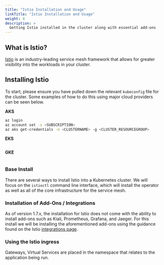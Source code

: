 ```yaml
---
title: "Istio Installation and Usage"
linkTitle: "Istio Installation and Usage"
weight: 4
description: >
  Getting Istio installed in the cluster along with essential add-ons
---
```


## What is Istio?
[Istio](https://istio.io) is an industry-leading service mesh framework that allows for greater visibility into the workloads in your cluster.

## Installing Istio
To start, please ensure you have pulled down the relevant `kubeconfig` file for the cluster.  Some examples of how to do this using major cloud providers can be seen below.

**AKS**
```bash
az login
az account set -s <SUBSCRIPTION>
az aks get-credentials -n <CLUSTERNAME> -g <CLUSTER_RESOURCEGROUP>
```
**EKS**
```bash
```
**GKE**
```bash
```

### Base Install
There are several ways to install Istio into a Kubernetes cluster.  We will focus on the `istioctl` command line interface, which will install the operator as well as all of the core infrastructure for the service mesh.

### Installation of Add-Ons / Integrations
As of version 1.7.x, the installation for Istio does not come with the ability to install add-ons such as Kiali, Prometheus, Grafana, and Jaeger.  For this install we will be installing the aforementioned add-ons using the guidance found on the Istio [integrations page](https://istio.io/latest/docs/ops/integrations/).

### Using the Istio ingress
Gateways, Virtual Services are placed in the namespace that relates to the application being run.

